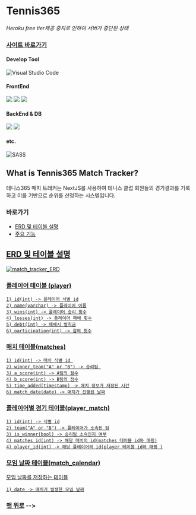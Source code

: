
# Tennis365
*Heroku free tier제공 중지로 인하여 서버가 중단된 상태*
### <a href="https://tennis365-management-q7gc-rl0j38vpx-mastajejes-projects.vercel.app/win-rate">사이트 바로가기</a>

#### Develop Tool

![Visual Studio Code](https://img.shields.io/badge/Visual%20Studio%20Code-0078d7.svg?style=for-the-badge&logo=visual-studio-code&logoColor=white)

#### FrontEnd

<img src="https://img.shields.io/badge/NextJS-v14.2.5-green.svg" /> <img src="https://img.shields.io/badge/typescipt-v5-blue.svg" />
<img src="https://img.shields.io/badge/js_cookie-v1.0.2-blue.svg" /> 

#### BackEnd & DB
<img src="https://img.shields.io/badge/PostgreSQL-316192?logo=postgresql&logoColor=white" /> <img src="https://img.shields.io/badge/pg-v8.12.0-green.svg" />

#### etc.
![SASS](https://img.shields.io/badge/Vercel-black.svg?style=for-the-badge&logo=VERCEL&logoColor=white)


## What is Tennis365 Match Tracker?

테니스365 매치 트래커는 NextJS를 사용하여 테니스 클럽 회원들의 경기결과를 기록하고 이를 기반으로 순위를 산정하는 시스템입니다. 

### <span id='top'>바로가기</span>

- <a href="#erd">ERD 및 테이블 설명</span>
- <a href="#main-features">주요 기능</span>
<!-- - <a href="#screen">스크린샷</span> -->

## <span id="erd">ERD 및 테이블 설명</span>

![match_tracker_ERD](https://github.com/user-attachments/assets/145796ac-bbc9-4183-924f-340916453773)

### 플레이어 테이블 (player)

```
1) id(int) -> 플레이어 식별 id
2) name(varchar) -> 플레이어 이름
3) wins(int) -> 플레이어 승리 횟수
4) losses(int) -> 플레이어 패배 횟수
5) debt(int) -> 패배시 벌칙금
6) participation(int) -> 참여 횟수
```

### 매치 테이블(matches)
```
1) id(int) -> 매치 식별 id 
2) winner_team("A" or "B") -> 승리팀 
3) a_score(int) -> A팀의 점수
4) b_score(int) -> B팀의 점수
5) time_added(timestamp) -> 매치 정보가 저장된 시간
6) match_date(date) -> 매치가 진행된 날짜
```

### 플레이어별 경기 테이블(player_match)
```
1) id(int) -> 식별 id
2) team("A" or "B") -> 플레이어가 소속된 팀
3) is_winner(bool) -> 승리팀 소속인지 여부
4) matches_id(int) -> 해당 매치의 id(matches 테이블 id와 매핑)
4) player_id(int) -> 해당 플레이어의 id(player 테이블 id와 매핑 )
```

### 모임 날짜 테이블(match_calendar)
모임 날짜를 저장하는 테이블
```
1) date -> 매치가 발생한 모임 날짜
```



<!-- ### <a href="#top">맨 위로</a>

## <span id="main-features">주요기능</span>

#### <span id="features">기능</span>

- <a href="https://github.com/flexing1010/Tennis365/blob/main/%EA%B8%B0%EB%8A%A5/login.md">로그인 프로세스 </a>
- <a href="https://github.com/flexing1010/Tennis365/blob/main/%EA%B8%B0%EB%8A%A5/join.md">회원가입 프로세스 </a> REACT DAUM POSTCODE(다음 우편찾기 라이브러리)]
- <a href="https://github.com/flexing1010/Tennis365/blob/main/%EA%B8%B0%EB%8A%A5/cart.md">장바구니에 담기 프로세스 </a>
- <a href="https://github.com/flexing1010/Tennis365/blob/main/%EA%B8%B0%EB%8A%A5/order.md">주문하기 프로세스 </a> [REACT DAUM POSTCODE(다음 우편찾기 라이브러리)]
- <a href="https://github.com/flexing1010/Tennis365/blob/main/%EA%B8%B0%EB%8A%A5/transaction.md">결제 프로세스 

#### <span id="library">Open Api 및 라이브러리 적용</span>

- <a href="https://www.iamport.kr/">IAMPORT(결제 API)</a>
- <a href="https://ui.toast.com/tui-grid/">TOAST GRID(그리드 라이브러리)</a>
- <a href="https://jpuri.github.io/react-draft-wysiwyg/#/">REACT DRAFT WYSIWYG(에디터 라이브러리)</a>
- <a href="https://www.npmjs.com/package/react-hooks-paginator">REACT HOOKS PAGINATOR(페이징 라이브러리)</a>
- <a href="http://postcode.map.daum.net/guide">REACT DAUM POSTCODE(다음 우편찾기 라이브러리)</a>
- <a href="https://www.npmjs.com/package/multer">MULTER(파일업로드 라이브러리)</a>
- <a href="https://www.npmjs.com/package/mysql2">MYSQL2(DB 라이브러리)</a>

### <a href="#top">맨 위로</a>

<br />

## 스크린샷

### 메인화면

![365-main1](https://user-images.githubusercontent.com/79352105/137310442-78b7bbfb-9742-4b59-ab25-050041e23169.gif)

### 메인화면(모바일)

![365-main(mobile)](https://user-images.githubusercontent.com/79352105/137310446-8c019311-a6d8-488b-ac14-0ade3ce51cd4.gif)
-->
### <a href="#top">맨 위로</a> -->

